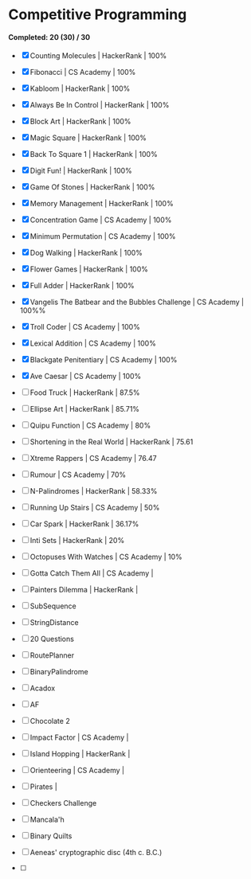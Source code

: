 # Competitive Programming #

#### Completed: 20 (30) / 30

- [x] Counting Molecules    | HackerRank | 100%
- [x] Fibonacci             | CS Academy | 100%
- [x] Kabloom               | HackerRank | 100%
- [x] Always Be In Control  | HackerRank | 100%
- [x] Block Art             | HackerRank | 100%
- [x] Magic Square          | HackerRank | 100%
- [x] Back To Square 1      | HackerRank | 100%
- [x] Digit Fun!            | HackerRank | 100%
- [x] Game Of Stones        | HackerRank | 100%
- [x] Memory Management     | HackerRank | 100%
- [x] Concentration Game    | CS Academy | 100% 
- [x] Minimum Permutation   | CS Academy | 100% 
- [x] Dog Walking           | HackerRank | 100%
- [x] Flower Games          | HackerRank | 100% 
- [x] Full Adder            | HackerRank | 100% 
- [x] Vangelis The Batbear and the Bubbles Challenge | CS Academy | 100%%
- [x] Troll Coder           | CS Academy | 100%
- [x] Lexical Addition      | CS Academy | 100% 
- [x] Blackgate Penitentiary | CS Academy | 100%
- [x] Ave Caesar            | CS Academy | 100%

- [ ] Food Truck            | HackerRank | 87.5%
- [ ] Ellipse Art           | HackerRank | 85.71%
- [ ] Quipu Function        | CS Academy | 80%
- [ ] Shortening in the Real World | HackerRank | 75.61
- [ ] Xtreme Rappers        | CS Academy | 76.47
- [ ] Rumour                | CS Academy | 70%
- [ ] N-Palindromes         | HackerRank | 58.33%
- [ ] Running Up Stairs     | CS Academy | 50%
- [ ] Car Spark             | HackerRank |  36.17%
- [ ] Inti Sets             | HackerRank | 20%
- [ ] Octopuses With Watches | CS Academy | 10%

- [ ] Gotta Catch Them All | CS Academy | 
- [ ] Painters Dilemma | HackerRank | 

- [ ] SubSequence
- [ ] StringDistance
- [ ] 20 Questions
- [ ] RoutePlanner
- [ ] BinaryPalindrome
- [ ] Acadox
- [ ] AF
- [ ] Chocolate 2
- [ ] Impact Factor | CS Academy | 
- [ ] Island Hopping | HackerRank | 
- [ ] Orienteering | CS Academy | 
- [ ] Pirates | 
- [ ] Checkers Challenge 
- [ ] Mancala'h
- [ ] Binary Quilts
- [ ] Aeneas' cryptographic disc (4th c. B.C.)
- [ ]
